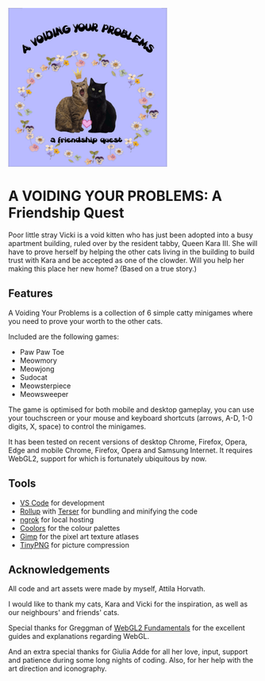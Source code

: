 ![Cover image](cover.png)

# A VOIDING YOUR PROBLEMS: A Friendship Quest

Poor little stray Vicki is a void kitten who has just been adopted into a busy apartment building, ruled over by the resident tabby, Queen Kara III. She will have to prove herself by helping the other cats living in the building to build trust with Kara and be accepted as one of the clowder. Will you help her making this place her new home? (Based on a true story.)

## Features

A Voiding Your Problems is a collection of 6 simple catty minigames where you need to prove your worth to the other cats.

Included are the following games:
- Paw Paw Toe
- Meowmory
- Meowjong
- Sudocat
- Meowsterpiece
- Meowsweeper

The game is optimised for both mobile and desktop gameplay, you can use your touchscreen or your mouse and keyboard shortcuts (arrows, A-D, 1-0 digits, X, space) to control the minigames.

It has been tested on recent versions of desktop Chrome, Firefox, Opera, Edge and mobile Chrome, Firefox, Opera and Samsung Internet. It requires WebGL2, support for which is fortunately ubiquitous by now.

## Tools

- [VS Code](https://code.visualstudio.com/) for development
- [Rollup](https://rollupjs.org/) with [Terser](https://terser.org/) for bundling and minifying the code
- [ngrok](https://ngrok.com/) for local hosting
- [Coolors](https://coolors.co/) for the colour palettes
- [Gimp](https://www.gimp.org/) for the pixel art texture atlases
- [TinyPNG](https://tinypng.com/) for picture compression

## Acknowledgements

All code and art assets were made by myself, Attila Horvath.

I would like to thank my cats, Kara and Vicki for the inspiration, as well as our neighbours' and friends' cats.

Special thanks for Greggman of [WebGL2 Fundamentals](https://webgl2fundamentals.org/) for the excellent guides and explanations regarding WebGL.

And an extra special thanks for Giulia Adde for all her love, input, support and patience during some long nights of coding. Also, for her help with the art direction and iconography.
